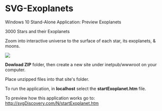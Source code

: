 # SVG-Exoplanets
Windows 10 Stand-Alone Application: Preview Exoplanets

3000 Stars and their Exoplanets

Zoom into interactive universe to the surface of each star, its exoplanets, & moons.

![](http://svgDiscovery.com/N/Exoplanet/typicalStar.png)

**Dowload ZIP** folder, then create a new site under inetpub/wwwroot on your computer.

Place unzipped files into that site's folder.

To run the application, in **localhost** select the **startExoplanet.htm** file. 

To preview how this application works go to: http://svgDiscovery.com/N/startExoplanet.htm
